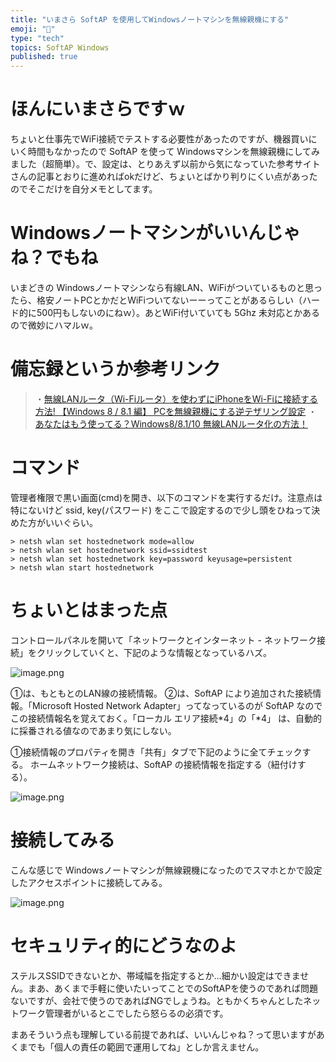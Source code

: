 ```yaml
---
title: "いまさら SoftAP を使用してWindowsノートマシンを無線親機にする"
emoji: "📝"
type: "tech"
topics: SoftAP Windows
published: true
---
```


# ほんにいまさらですｗ
ちょいと仕事先でWiFi接続でテストする必要性があったのですが、機器買いにいく時間もなかったので SoftAP を使って Windowsマシンを無線親機にしてみました（超簡単）。で、設定は、とりあえず以前から気になっていた参考サイトさんの記事とおりに進めればokだけど、ちょいとばかり判りにくい点があったのでそこだけを自分メモとしてます。

# Windowsノートマシンがいいんじゃね？でもね
いまどきの Windowsノートマシンなら有線LAN、WiFiがついているものと思ったら、格安ノートPCとかだとWiFiついてないーーってことがあるらしい（ハード的に500円もしないのにねｗ）。あとWiFi付いていても 5Ghz 未対応とかあるので微妙にハマルｗ。

# 備忘録というか参考リンク
> ・[無線LANルータ（Wi-Fiルータ）を使わずにiPhoneをWi-Fiに接続する方法! 【Windows 8 / 8.1 編】 PCを無線親機にする逆テザリング設定](http://nw-knowledge.blogspot.jp/2014/02/win8-8.1-softap-virtualwifi.html)
> ・[あなたはもう使ってる？Windows8/8.1/10 無線LANルータ化の方法！](http://somegoro.hatenablog.com/entry/2016/05/07/075634)

# コマンド
管理者権限で黒い画面(cmd)を開き、以下のコマンドを実行するだけ。注意点は特にないけど ssid, key(パスワード)  をここで設定するので少し頭をひねって決めた方がいいぐらい。

```
> netsh wlan set hostednetwork mode=allow
> netsh wlan set hostednetwork ssid=ssidtest
> netsh wlan set hostednetwork key=password keyusage=persistent
> netsh wlan start hostednetwork
```

# ちょいとはまった点
コントロールパネルを開いて「ネットワークとインターネット - ネットワーク接続」をクリックしていくと、下記のような情報となっているハズ。

![image.png](https://qiita-image-store.s3.amazonaws.com/0/44540/d0df63d5-fb8f-eda8-fdfc-9f5fa8a6bcbb.png)

①は、もともとのLAN線の接続情報。
②は、SoftAP により追加された接続情報。「Microsoft Hosted Network Adapter」ってなっているのが SoftAP なのでこの接続情報名を覚えておく。「ローカル エリア接続*4」の「*4」 は、自動的に採番される値なのであまり気にしない。

①接続情報のプロパティを開き「共有」タブで下記のように全てチェックする。
ホームネットワーク接続は、SoftAP の接続情報を指定する（紐付けする）。

![image.png](https://qiita-image-store.s3.amazonaws.com/0/44540/c56cf7d0-96da-aa54-cf19-2d759656f847.png)

# 接続してみる
こんな感じで Windowsノートマシンが無線親機になったのでスマホとかで設定したアクセスポイントに接続してみる。

![image.png](https://qiita-image-store.s3.amazonaws.com/0/44540/288136b8-fc25-7b52-db39-ddd791987d4c.png)

# セキュリティ的にどうなのよ
ステルスSSIDできないとか、帯域幅を指定するとか…細かい設定はできません。まあ、あくまで手軽に使いたいってことでのSoftAPを使うのであれば問題ないですが、会社で使うのであればNGでしょうね。ともかくちゃんとしたネットワーク管理者がいるとこでしたら怒らるの必須です。

まあそういう点も理解している前提であれば、いいんじゃね？って思いますがあくまでも「個人の責任の範囲で運用してね」としか言えません。

